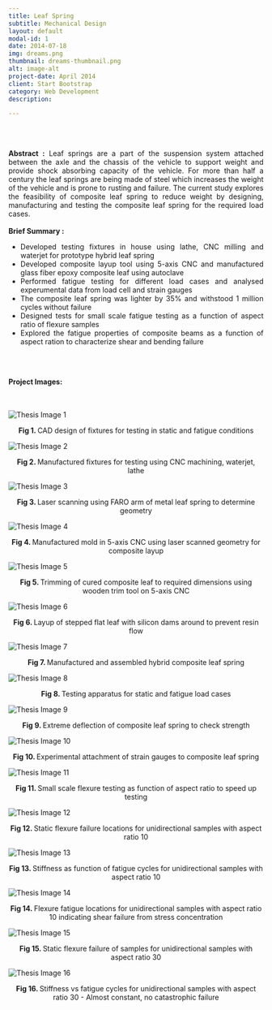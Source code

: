 ```yaml
---
title: Leaf Spring
subtitle: Mechanical Design
layout: default
modal-id: 1
date: 2014-07-18
img: dreams.png
thumbnail: dreams-thumbnail.png
alt: image-alt
project-date: April 2014
client: Start Bootstrap
category: Web Development
description:

---
```


<br>
<br>
<div style="text-align: justify">

<b>Abstract :</b> Leaf springs are a part of the suspension system attached between the axle and the chassis
of the vehicle to support weight and provide shock absorbing capacity of the vehicle. For more than half a century the leaf springs are being made of steel which increases the weight of the vehicle and is prone to rusting and failure. The current study explores the feasibility of composite leaf spring to reduce weight by designing, manufacturing and testing the composite leaf spring for the required load cases.
<br>
<br>
<b> Brief Summary :</b>
<ul>
  <li>Developed testing fixtures in house using lathe, CNC milling and waterjet for prototype hybrid leaf spring</li>
  <li>Developed composite layup tool using 5-axis CNC and manufactured glass fiber epoxy composite leaf using autoclave </li>
  <li>Performed fatigue testing for different load cases and analysed experumental data from load cell and strain gauges</li>
  <li>The composite leaf spring was lighter by 35% and withstood 1 million cycles without failure</li>
  <li>Designed tests for small scale fatigue testing as a function of aspect ratio of flexure samples </li>
  <li>Explored the fatigue properties of composite beams as a function of aspect ration to characterize shear and bending failure</li>

</ul>

<br>
<br>

<b>Project Images:</b>
<br>
<br>
<br>
<div class="row">
<div class="col-md-6 col-md-offset-3">

<img src="img/portfolio/leafspring/1.png" class="img-responsive img-centered" alt="Thesis Image 1">
<p class="text-muted" align = "center"> <b> Fig 1. </b>CAD design of fixtures for testing in static and fatigue conditions</p>

<img src="img/portfolio/leafspring/2.jpg" class="img-responsive img-centered" alt="Thesis Image 2">
<p class="text-muted" align = "center"> <b> Fig 2. </b>Manufactured fixtures for testing using CNC machining, waterjet, lathe</p>

<img src="img/portfolio/leafspring/3.jpg" class="img-responsive img-centered" alt="Thesis Image 3">
<p class="text-muted" align = "center"> <b> Fig 3. </b>Laser scanning using FARO arm of metal leaf spring to determine geometry</p>

<img src="img/portfolio/leafspring/4.jpg" class="img-responsive img-centered" alt="Thesis Image 4">
<p class="text-muted" align = "center"> <b> Fig 4. </b>Manufactured mold in 5-axis CNC using laser scanned geometry for composite layup</p>

<img src="img/portfolio/leafspring/5.jpg" class="img-responsive img-centered" alt="Thesis Image 5">
<p class="text-muted" align = "center"> <b> Fig 5. </b>Trimming of cured composite leaf to required dimensions using wooden trim tool on 5-axis CNC</p>

<img src="img/portfolio/leafspring/6.jpg" class="img-responsive img-centered" alt="Thesis Image 6">
<p class="text-muted" align = "center"> <b> Fig 6. </b>Layup of stepped flat leaf with silicon dams around to prevent resin flow</p>

<img src="img/portfolio/leafspring/7.jpg" class="img-responsive img-centered" alt="Thesis Image 7">
<p class="text-muted" align = "center"> <b> Fig 7. </b>Manufactured and assembled hybrid composite leaf spring</p>

<img src="img/portfolio/leafspring/8.jpg" class="img-responsive img-centered" alt="Thesis Image 8">
<p class="text-muted" align = "center"> <b> Fig 8. </b>Testing apparatus for static and fatigue load cases</p>

<img src="img/portfolio/leafspring/9.png" class="img-responsive img-centered" alt="Thesis Image 9">
<p class="text-muted" align = "center"> <b> Fig 9. </b>Extreme deflection of composite leaf spring to check strength</p>

<img src="img/portfolio/leafspring/10.png" class="img-responsive img-centered" alt="Thesis Image 10">
<p class="text-muted" align = "center"> <b> Fig 10. </b>Experimental attachment of strain gauges to composite leaf spring</p>

<img src="img/portfolio/leafspring/11.png" class="img-responsive img-centered" alt="Thesis Image 11">
<p class="text-muted" align = "center"> <b> Fig 11. </b>Small scale flexure testing as function of aspect ratio to speed up testing</p>

<img src="img/portfolio/leafspring/12.jpg" class="img-responsive img-centered" alt="Thesis Image 12">
<p class="text-muted" align = "center"> <b> Fig 12. </b>Static flexure failure locations for unidirectional samples with aspect ratio 10 </p>

<img src="img/portfolio/leafspring/13.png" class="img-responsive img-centered" alt="Thesis Image 13">
<p class="text-muted" align = "center"> <b> Fig 13. </b>Stiffness as function of fatigue cycles for unidirectional samples with aspect ratio 10</p>

<img src="img/portfolio/leafspring/14.jpg" class="img-responsive img-centered" alt="Thesis Image 14">
<p class="text-muted" align = "center"> <b> Fig 14. </b>Flexure fatigue locations for unidirectional samples with aspect ratio 10 indicating shear failure from stress concentration</p>

<img src="img/portfolio/leafspring/15.jpg" class="img-responsive img-centered" alt="Thesis Image 15">
<p class="text-muted" align = "center"> <b> Fig 15. </b>Static flexure failure of samples for unidirectional samples with aspect ratio 30</p>

<img src="img/portfolio/leafspring/16.png" class="img-responsive img-centered" alt="Thesis Image 16">
<p class="text-muted" align = "center"> <b> Fig 16. </b>Stiffness vs fatigue cycles for unidirectional samples with aspect ratio 30 - Almost constant, no catastrophic failure</p>

</div>


</div>
</div>

